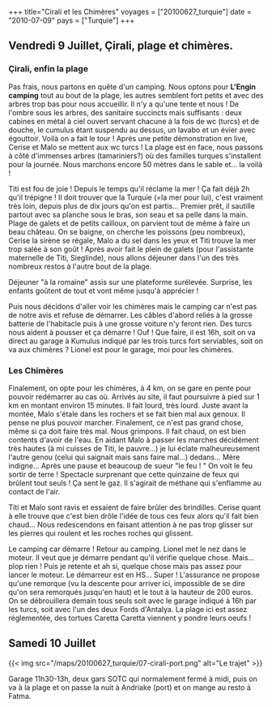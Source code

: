 +++
title="Cirali et les Chimères"
voyages = ["20100627_turquie"]
date = "2010-07-09"
pays = ["Turquie"]
+++



## Vendredi 9 Juillet, Çirali, plage et chimères.

### Çirali, enfin la plage

Pas frais, nous partons en quête d'un camping. Nous optons pour **L'Engin camping** tout au bout de la plage, les autres semblent fort petits et avec des arbres trop bas pour nous accueillir. Il n'y a qu'une tente et nous ! De l'ombre sous les arbres, des sanitaire succincts mais suffisants : deux cabines en métal à ciel ouvert servant chacune à la fois de wc (turcs) et de douche, le cumulus étant suspendu au dessus, un lavabo et un évier avec égouttoir. Voilà on a fait le tour ! Après une petite démonstration en live, Cerise et Malo se mettent aux wc turcs ! La plage est en face, nous passons à côté d'immenses arbres (tamariniers?) où des familles turques s'installent pour la journée. Nous marchons encore 50 mètres dans le sable et... la voilà !

Titi est fou de joie ! Depuis le temps qu'il réclame la mer ! Ça fait déjà 2h qu'il trépigne ! Il doit trouver que la Turquie (=la mer pour lui), c'est vraiment très loin, depuis plus de dix jours qu'on est partis... Premier prêt, il sautille partout avec sa planche sous le bras, son seau et sa pelle dans la main. Plage de galets et de petits cailloux, on parvient tout de même à faire un beau château. On se baigne, on cherche les poissons (peu nombreux), Cerise la sirène se régale, Malo a du sel dans les yeux et Titi trouve la mer trop salée à son goût ! Après avoir fait le plein de galets (pour l'assistante maternelle de Titi, Sieglinde), nous allons déjeuner dans l'un des très nombreux restos	 à l'autre bout de la plage. 

Déjeuner "à la romaine" assis sur une plateforme surélevée. Surprise, les enfants goûtent de tout et vont même jusqu'à apprécier ! 

Puis nous décidons d'aller voir les chimères mais le camping car n'est pas de notre avis et refuse de démarrer. Les câbles d'abord reliés à la grosse batterie de l'habitacle puis à une grosse voiture n'y feront rien. Des turcs nous aident à pousser et ça démarre ! Ouf ! Que faire, il est 16h, soit on va direct au garage à Kumulus indiqué par les trois turcs fort serviables, soit on va aux chimères ? Lionel est pour le garage, moi pour les chimères.

### Les Chimères

Finalement, on opte pour les chimères, à 4 km, on se gare en pente pour pouvoir redémarrer au cas où. Arrivés au site, il faut poursuivre à pied sur 1 km en montant environ 15 minutes. Il fait lourd, très lourd. Juste avant la montée, Malo s'étale dans les rochers et se fait bien mal aux genoux. Il pense ne plus pouvoir marcher. Finalement, ce n'est pas grand chose, même si ça doit faire très mal. Nous grimpons. Il fait chaud, on est bien contents d'avoir de l'eau. En aidant Malo à passer les marches décidément très hautes (à mi cuisses de Titi, le pauvre...) je lui éclate malheureusement l'autre genou (celui qui saignait mais sans faire mal...) dedans... Mère indigne... Après une pause et beaucoup de sueur "le feu ! " On voit le feu sortir de terre ! Spectacle surprenant que cette quinzaine de feux qui brûlent tout seuls ! Ça sent le gaz. Il s'agirait de méthane qui s'enflamme au contact de l'air. 

Titi et Malo sont ravis et essaient de faire brûler des brindilles. Cerise quant à elle trouve que c'est bien drôle l'idée de tous ces feux alors qu'il fait bien chaud... Nous redescendons en faisant attention à ne pas trop glisser sur les pierres qui roulent et les roches roches qui glissent.

Le camping car démarre ! Retour au camping. Lionel met le nez dans le moteur. Il veut que je démarre pendant qu'il vérifie quelque chose. Mais... plop rien ! Puis je retente et ah si, quelque chose mais pas assez pour lancer le moteur. Le démarreur est en HS... Super ! L'assurance ne propose qu'une remorque (vu la descente pour arriver ici, impossible de se dire qu'on sera remorqués jusqu'en haut) et le tout à la hauteur de 200 euros. On se débrouillera demain tous seuls soit avec le garage indiqué à 16h par les turcs, soit avec l'un des deux Fords d'Antalya. La plage ici est assez réglementée, des tortues Caretta Caretta viennent y pondre leurs oeufs !



## Samedi 10 Juillet

{{< img src="/maps/20100627_turquie/07-cirali-port.png" alt="Le trajet" >}}

Garage 11h30-13h, deux gars SOTC qui normalement fermé à midi, puis on va à la plage et on passe la nuit à Andriake (port) et on mange au resto à Fatma.

